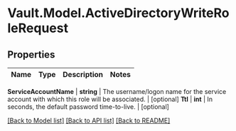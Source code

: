 # Vault.Model.ActiveDirectoryWriteRoleRequest

## Properties

Name | Type | Description | Notes
------------ | ------------- | ------------- | -------------

**ServiceAccountName** | **string** | The username/logon name for the service account with which this role will be associated. | [optional] **Ttl** | **int** | In seconds, the default password time-to-live. | [optional] 

[[Back to Model list]](../README.md#documentation-for-models) [[Back to API list]](../README.md#documentation-for-api-endpoints) [[Back to README]](../README.md)

